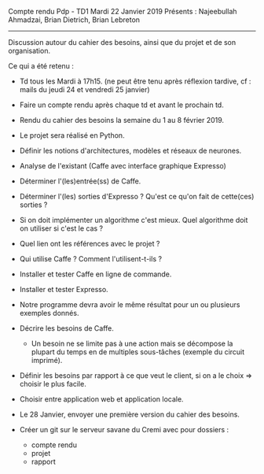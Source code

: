 Compte rendu Pdp - TD1
Mardi 22 Janvier 2019
Présents : Najeebullah Ahmadzai, Brian Dietrich, Brian Lebreton
**********

Discussion autour du cahier des besoins, ainsi que du projet et de son organisation.

Ce qui a été retenu :
- Td tous les Mardi à 17h15. (ne peut être tenu après réflexion tardive, cf : mails du jeudi 24 et vendredi 25 janvier)
- Faire un compte rendu après chaque td et avant le prochain td.

- Rendu du cahier des besoins la semaine du 1 au 8 février 2019.

- Le projet sera réalisé en Python.
- Définir les notions d'architectures, modèles et réseaux de neurones.
- Analyse de l'existant (Caffe avec interface graphique Expresso)
- Déterminer l'(les)entrée(ss) de Caffe.
- Déterminer l'(les) sorties d'Expresso ? Qu'est ce qu'on fait de cette(ces) sorties ?
- Si on doit implémenter un algorithme c'est mieux. Quel algorithme doit on utiliser si c'est le cas ?
- Quel lien ont les références avec le projet ?
- Qui utilise Caffe ? Comment l'utilisent-t-ils ?
- Installer et tester Caffe en ligne de commande.
- Installer et tester Expresso.
- Notre programme devra avoir le même résultat pour un ou plusieurs exemples donnés.
- Décrire les besoins de Caffe.
	- Un besoin ne se limite pas à une action mais se décompose la plupart du temps en de multiples sous-tâches (exemple du circuit imprimé).
- Définir les besoins par rapport à ce que veut le client, si on a le choix => choisir le plus facile.
- Choisir entre application web et application locale.
- Le 28 Janvier, envoyer une première version du cahier des besoins.

- Créer un git sur le serveur savane du Cremi avec pour dossiers : 
	- compte rendu
	- projet
	- rapport


